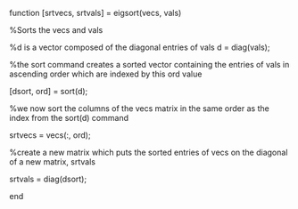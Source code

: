 function [srtvecs, srtvals] = eigsort(vecs, vals)

%Sorts the vecs and vals 

%d is a vector composed of the diagonal entries of vals
d = diag(vals);

%the sort command creates a sorted vector containing the entries of vals in ascending order which are indexed by this ord value

[dsort, ord] = sort(d);

%we now sort the columns of the vecs matrix in the same order as the index from the sort(d) command

srtvecs = vecs(:, ord); 

%create a new matrix which puts the sorted entries of vecs on the diagonal of a new matrix, srtvals

srtvals = diag(dsort);

end
